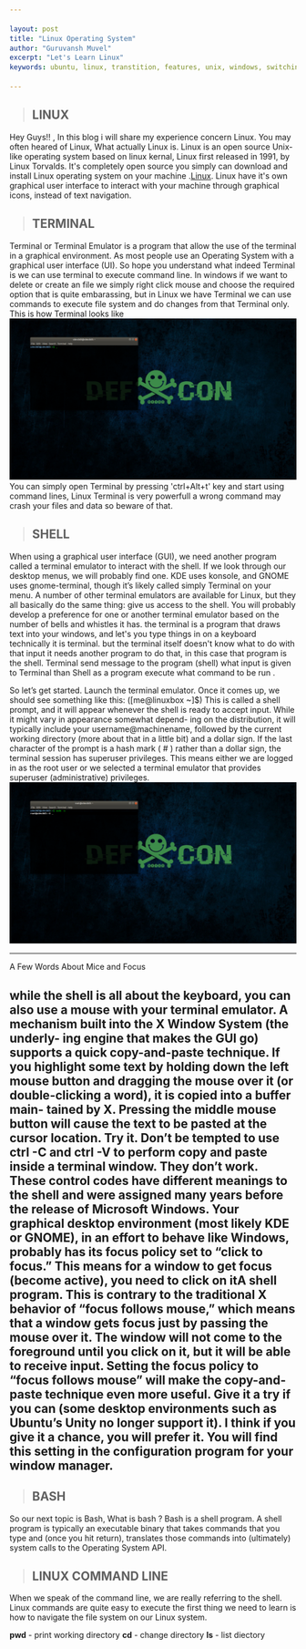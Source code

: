 ```yaml
---

layout:	post
title: "Linux Operating System"
author: "Guruvansh Muvel"
excerpt: "Let's Learn Linux"
keywords: ubuntu, linux, transtition, features, unix, windows, switching, comparison

---
```


> ## LINUX

  Hey Guys!! ,
  In this blog i will share my experience concern Linux. You may often heared of Linux, What actually Linux is.
  Linux is an open source Unix-like operating system based on linux kernal, Linux first released in 1991, by Linux Torvalds.
  It's completely open source you simply can download and install Linux operating system on your machine .[Linux](https://www.linux.org). Linux have it's own graphical user interface to interact with your machine through graphical icons, instead of text navigation.


 > ## TERMINAL

  Terminal or Terminal Emulator is a program that allow the use of the terminal in a graphical environment. As most people use an Operating System
  with a graphical user interface (UI). So hope you understand what indeed Terminal is we can use terminal to execute command line. In windows if
  we want to delete or create an file we simply right click mouse and choose the required option that is quite embarassing, but in Linux we have Terminal we can use commands
  to execute file system and do changes from that Terminal only.
  This is how Terminal looks like
  ![A screenshot of my laptop](/assets/images/Shifting-to-Ubuntu/Terminal.png)
 You can simply open Terminal by pressing 'ctrl+Alt+t' key and start using command lines, Linux Terminal is very powerfull a wrong command may crash your files and data so beware of that.

 > ## SHELL

 When using a graphical user interface (GUI), we need another program
called a terminal emulator to interact with the shell. If we look through our
desktop menus, we will probably find one. KDE uses konsole, and GNOME
uses gnome-terminal, though it’s likely called simply Terminal on your menu.
A number of other terminal emulators are available for Linux, but they all
basically do the same thing: give us access to the shell. You will probably
develop a preference for one or another terminal emulator based on the
number of bells and whistles it has. the terminal is a program that draws text into your windows, and let's you type things in on a keyboard
technically it is terminal. but the terminal itself doesn't know what to do with that
input it needs another program to do that, in this case that program is the shell.
Terminal send message to the program (shell) what input is given to Terminal than Shell as a program execute what command to be run .

So let’s get started. Launch the terminal emulator. Once it comes up, we
should see something like this: ([me@linuxbox ~]$)
This is called a shell prompt, and it will appear whenever the shell is
ready to accept input. While it might vary in appearance somewhat depend-
ing on the distribution, it will typically include your username@machinename,
followed by the current working directory (more about that in a little bit)
and a dollar sign.
If the last character of the prompt is a hash mark ( # ) rather than a
dollar sign, the terminal session has superuser privileges. This means either
we are logged in as the root user or we selected a terminal emulator that
provides superuser (administrative) privileges.
  ![A screenshot of my laptop](/assets/images/Shifting-to-Ubuntu/TerminalS.png)

---
A Few Words About Mice and Focus

while the shell is all about the keyboard, you can also use a mouse with your
terminal emulator. A mechanism built into the X Window System (the underly-
ing engine that makes the GUI go) supports a quick copy-and-paste technique.
If you highlight some text by holding down the left mouse button and dragging
the mouse over it (or double-clicking a word), it is copied into a buffer main-
tained by X. Pressing the middle mouse button will cause the text to be pasted
at the cursor location. Try it.
Don’t be tempted to use ctrl -C and ctrl -V to perform copy and paste
inside a terminal window. They don’t work. These control codes have different
meanings to the shell and were assigned many years before the release of
Microsoft Windows.
Your graphical desktop environment (most likely KDE or GNOME), in an
effort to behave like Windows, probably has its focus policy set to “click to
focus.” This means for a window to get focus (become active), you need to
click on itA shell program. This is contrary to the traditional X behavior of “focus follows
mouse,” which means that a window gets focus just by passing the mouse
over it. The window will not come to the foreground until you click on it,
but it will be able to receive input. Setting the focus policy to “focus follows
mouse” will make the copy-and-paste technique even more useful. Give it a
try if you can (some desktop environments such as Ubuntu’s Unity no longer
support it). I think if you give it a chance, you will prefer it. You will find this
setting in the configuration program for your window manager.
---
 
> ## BASH


So our next topic is Bash, What is bash ?
Bash is a shell program.
A shell program is typically an executable binary that takes commands that you type and (once you hit return), translates those commands into (ultimately) system calls to the Operating System API.


> ## LINUX COMMAND LINE


When we speak of the command line, we
are really referring to the shell. Linux commands are quite easy to execute the first thing we need to learn is
how to navigate the file system on our Linux system.

**pwd** - print working directory
**cd** - change directory
**ls** - list diectory
